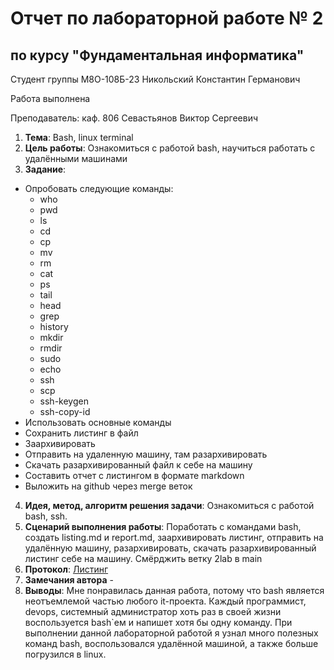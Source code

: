 # Отчет по лабораторной работе № 2
## по курсу "Фундаментальная информатика"

Студент группы М8О-108Б-23 Никольский Константин Германович

Работа выполнена 

Преподаватель: каф. 806 Севастьянов Виктор Сергеевич

1. **Тема**: Bash, linux terminal
2. **Цель работы**: Ознакомиться с работой bash, научиться работать с удалёнными машинами
3. **Заданиe**:
- Опробовать следующие команды:
    - who
    - pwd
    - ls
    - cd
    - cp
    - mv
    - rm
    - cat
    - ps
    - tail
    - head
    - grep
    - history
    - mkdir
    - rmdir
    - sudo
    - echo
    - ssh
    - scp
    - ssh-keygen
    - ssh-copy-id
- Использовать основные команды
- Сохранить листинг в файл
- Заархивировать
- Отправить на удаленную машину, там разархивировать
- Скачать разархивированный файл к себе на машину
- Составить отчет с листингом в формате markdown
- Выложить на github через merge веток
4. **Идея, метод, алгоритм решения задачи**: Ознакомиться с работой bash, ssh.
5. **Сценарий выполнения работы**: Поработать с командами bash, создать listing.md и report.md, заархивировать листинг, отправить на удалённую машину, разархивировать, скачать разархивированный листинг себе на машину. Смёрджить ветку 2lab в main
6. **Протокол**: [Листинг](https://github.com/Proksima1/labs_inf/blob/2lab/lab-2/listing.md)
7. **Замечания автора** -
8. **Выводы**: Мне понравилась данная работа, потому что bash является неотъемлемой частью любого it-проекта. Каждый программист, devops, системный администратор хоть раз в своей жизни воспользуется bash`ем и напишет хотя бы одну команду. При выполнении данной лабораторной работой я узнал много полезных команд bash, воспользовался удалённой машиной, а также больше погрузился в linux.
